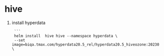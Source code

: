 # hive

1. install hyperdata

        ```
        helm install  hive hive --namespace hyperdata \
        --set image=biqa.tmax.com/hyperdata20.5_rel/hyperdata20.5_hiveozone:20230413_v1 \


